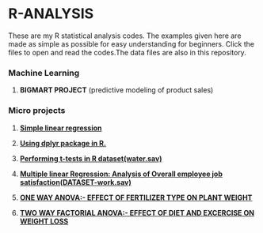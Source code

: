 # R-ANALYSIS
These are my R statistical analysis codes.
The examples given here are made as simple as possible for easy understanding for beginners.
Click the files to open and read the codes.The data files are also in this repository.

### Machine Learning
1.  **BIGMART PROJECT** (predictive modeling of product sales)
### Micro projects

1.  [**Simple linear regression**](https://github.com/GeorgeOduor/R-ANALYSIS/blob/master/projects/smlr.Rnw)

2.  [**Using dplyr package in R.**](https://github.com/GeorgeOduor/R-ANALYSIS/blob/master/projects/dplyr.Rmd)

3.  [**Performing t-tests in R dataset(water.sav)**](https://github.com/GeorgeOduor/R-ANALYSIS/blob/master/projects/Ttests.Rmd)

4.  [**Multiple linear Regression: Analysis of Overall employee job satisfaction(DATASET-work.sav)**](https://github.com/GeorgeOduor/R-ANALYSIS/blob/master/projects/MULTIPLEREG.Rmd)

5. [**ONE WAY ANOVA:- EFFECT OF FERTILIZER TYPE ON PLANT WEIGHT**](https://github.com/GeorgeOduor/R-ANALYSIS/blob/master/projects/EFFECT_OF_FERTILIZER_TYPE_ON_PLANT_WEIGHT.Rmd)

6. [**TWO WAY FACTORIAL ANOVA:- EFFECT OF DIET AND EXCERCISE ON WEIGHT LOSS**](https://github.com/GeorgeOduor/R-ANALYSIS/blob/master/projects/EFFECT-OF-DIET-AND-EXERCISE-ON-WEIGHT-LOSS.Rmd)
